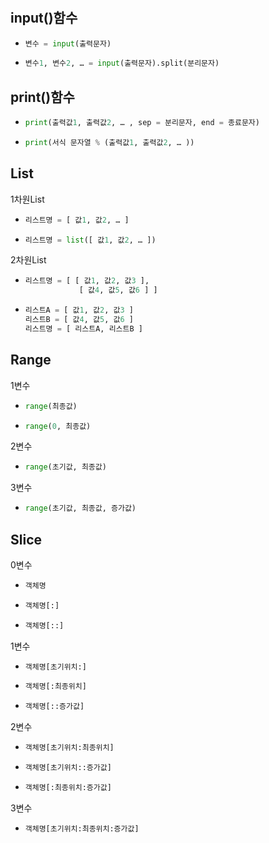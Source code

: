 # 
## input()함수
- ```py
  변수 = input(출력문자)
  ```
- ```py
  변수1, 변수2, … = input(출력문자).split(분리문자)
  ```

## print()함수
- ```py
  print(출력값1, 출력값2, … , sep = 분리문자, end = 종료문자)
  ```
- ```py
  print(서식 문자열 % (출력값1, 출력값2, … ))
  ```

## List
1차원List
- ```py
  리스트명 = [ 값1, 값2, … ] 
  ```
- ```py
  리스트명 = list([ 값1, 값2, … ]) 
  ```

2차원List
- ```py
  리스트명 = [ [ 값1, 값2, 값3 ],
              [ 값4, 값5, 값6 ] ]
  ```
- ```py
  리스트A = [ 값1, 값2, 값3 ]
  리스트B = [ 값4, 값5, 값6 ]
  리스트명 = [ 리스트A, 리스트B ]
  ```

## Range
1변수
- ```py
  range(최종값)
  ```
- ```py
  range(0, 최종값)
  ```

2변수
- ```py
  range(초기값, 최종값)
  ```

3변수
- ```py
  range(초기값, 최종값, 증가값)
  ```

## Slice
0변수
- ```py
  객체명
  ```
- ```py
  객체명[:]
  ```
- ```py
  객체명[::]
  ```

1변수
- ```py
  객체명[초기위치:] 
  ```
- ```py
  객체명[:최종위치]
  ```
- ```py
  객체명[::증가값]
  ```

2변수
- ```py
  객체명[초기위치:최종위치] 
  ```
- ```py
  객체명[초기위치::증가값]
  ```
- ```py
  객체명[:최종위치:증가값]
  ```

3변수
- ```py
  객체명[초기위치:최종위치:증가값]
  ```


